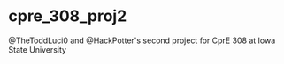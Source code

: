 # cpre_308_proj2

@TheToddLuci0 and @HackPotter's second project for CprE 308 at Iowa State University

